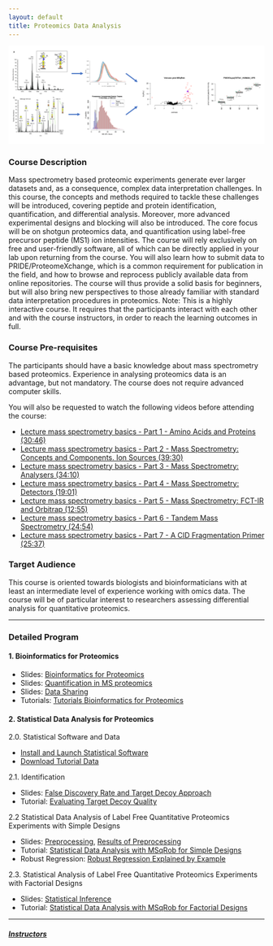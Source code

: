 ```yaml
---
layout: default
title: Proteomics Data Analysis
---
```


![IntroFig](./pages/figs/IntroFig.png)

### Course Description
Mass spectrometry based proteomic experiments generate ever larger datasets and, as a consequence, complex data interpretation challenges. In this course, the concepts and methods required to tackle these challenges will be introduced, covering peptide and protein identification, quantification, and differential analysis. Moreover, more advanced experimental designs and blocking will also be introduced. The core focus will be on shotgun proteomics data, and quantification using label-free precursor peptide (MS1) ion intensities. The course will rely exclusively on free and user-friendly software, all of which can be directly applied in your lab upon returning from the course. You will also learn how to submit data to PRIDE/ProteomeXchange, which is a common requirement for publication in the field, and how to browse and reprocess publicly available data from online repositories. The course will thus provide a solid basis for beginners, but will also bring new perspectives to those already familiar with standard data interpretation procedures in proteomics. Note: This is a highly interactive course. It requires that the participants interact with each other and with the course instructors, in order to reach the learning outcomes in full.

### Course Pre-requisites

The participants should have a basic knowledge about mass spectrometry based proteomics. Experience in analysing proteomics data is an advantage, but not mandatory. The course does not require advanced computer skills.

You will also be requested to watch the following videos before attending the course:

- [Lecture mass spectrometry basics - Part 1 - Amino Acids and Proteins (30:46)](https://www.youtube.com/watch?v=bS78rIYvFBE)
- [Lecture mass spectrometry basics - Part 2 - Mass Spectrometry: Concepts and Components. Ion Sources (39:30)](https://www.youtube.com/watch?v=vXsotPtOdRY)
- [Lecture mass spectrometry basics - Part 3 - Mass Spectrometry: Analysers (34:10)](https://www.youtube.com/watch?v=NKXhyjsgT1I)
- [Lecture mass spectrometry basics - Part 4 - Mass Spectrometry: Detectors (19:01)](https://www.youtube.com/watch?v=lxtPIyFnzGk)
- [Lecture mass spectrometry basics - Part 5 - Mass Spectrometry: FCT-IR and Orbitrap (12:55)](https://www.youtube.com/watch?v=rLmpfFjNJd4)
- [Lecture mass spectrometry basics - Part 6 - Tandem Mass Spectrometry (24:54)](https://www.youtube.com/watch?v=Wy1SwrMzhYk)
- [Lecture mass spectrometry basics - Part 7 - A CID Fragmentation Primer (25:37)](https://www.youtube.com/watch?v=JBt_9hBnXcQ)

### Target Audience
This course is oriented towards biologists and bioinformaticians with at least an intermediate level of experience working with omics data. The course will be of particular interest to researchers assessing differential analysis for quantitative proteomics.

---
### Detailed Program

#### 1. Bioinformatics for Proteomics

- Slides: [Bioinformatics for Proteomics](assets/martens_proteomics_bioinformatics_20180529.pdf)
- Slides: [Quantification in MS proteomics](assets/martens_proteomics_quantification_20180530.pdf)
- Slides: [Data Sharing](assets/DataSharingPDA18.pdf)
- Tutorials: [Tutorials Bioinformatics for Proteomics](https://compomics.com/bioinformatics-for-proteomics/)  

#### 2. Statistical Data Analysis for Proteomics

 2.0. Statistical Software and Data
 - [Install and Launch Statistical Software](pages/software4stats.md)
 - [Download Tutorial Data](https://github.com/gTPB/PDA18/tree/data)

2.1. Identification
- Slides:  [False Discovery Rate and Target Decoy Approach](assets/1_Identification_Evaluation_Target_Decoy_Approach.pdf)
- Tutorial: [Evaluating Target Decoy Quality](pages/Identification.md)  

2.2 Statistical Data Analysis of Label Free Quantitative Proteomics Experiments with Simple Designs
- Slides: [Preprocessing](assets/2_MSqRob_data_analysisI.pdf), [Results of Preprocessing](assets/2_MSqRob_data_analysisIb.pdf)
- Tutorial: [Statistical Data Analysis with MSqRob for Simple Designs](pages/sdaMsqrobSimple.md)
- Robust Regression: [Robust Regression Explained by Example](pages/robustRegression.nb.html)  

2.3. Statistical Analysis of Label Free Quantitative Proteomics Experiments with Factorial Designs
- Slides: [Statistical Inference](assets/2_MSqRob_data_analysisII.pdf)
- Tutorial: [Statistical Data Analysis with MSqRob for Factorial Designs](pages/sdaMsqrobDesign.md)

---

##### [Instructors](pages/instructors.md)
